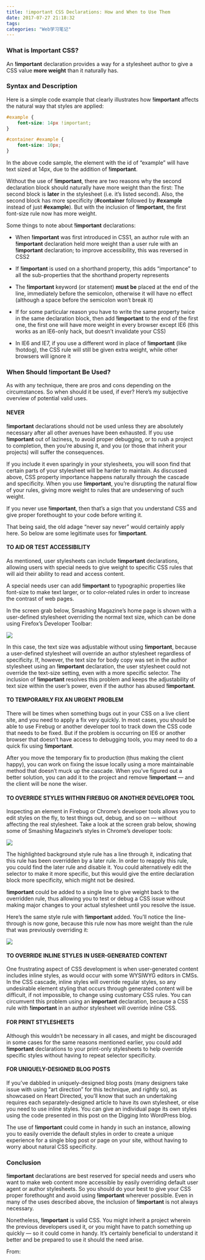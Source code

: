 ```yaml
---
title: !important CSS Declarations: How and When to Use Them
date: 2017-07-27 21:18:32
tags:
categories: "Web学习笔记"
---
```


### What is Important CSS?

An **!important** declaration provides a way for a stylesheet author to give a CSS value **more weight** than it naturally has.


### Syntax and Description

Here is a simple code example that clearly illustrates how **!important** affects the natural way that styles are applied:

```css
#example {
	font-size: 14px !important;
}

#container #example {
	font-size: 10px;
}
```

<!--more-->

In the above code sample, the element with the id of “example” will have text sized at 14px, due to the addition of **!important**.

Without the use of **!important**, there are two reasons why the second declaration block should naturally have more weight than the first: The second block is **later** in the stylesheet (i.e. it’s listed second). Also, the second block has more specificity (**#container** followed by **#example** instead of just **#example**). But with the inclusion of **!important**, the first font-size rule now has more weight.

Some things to note about **!important** declarations:

* When **!important** was first introduced in CSS1, an author rule with an **!important** declaration held more weight than a user rule with an **!important** declaration; to improve accessibility, this was reversed in CSS2

* If **!important** is used on a shorthand property, this adds “importance” to all the sub-properties that the shorthand property represents

* The **!important** keyword (or statement) **must be** placed at the end of the line, immediately before the semicolon, otherwise it will have no effect (although a space before the semicolon won’t break it)

* If for some particular reason you have to write the same property twice in the same declaration block, then add **!important** to the end of the first one, the first one will have more weight in every browser except IE6 (this works as an IE6-only hack, but doesn’t invalidate your CSS)

* In IE6 and IE7, if you use a different word in place of **!important** (like !hotdog), the CSS rule will still be given extra weight, while other browsers will ignore it

### When Should !important Be Used?

As with any technique, there are pros and cons depending on the circumstances. So when should it be used, if ever? Here’s my subjective overview of potential valid uses.

#### NEVER

**!important** declarations should not be used unless they are absolutely necessary after all other avenues have been exhausted. If you use **!important** out of laziness, to avoid proper debugging, or to rush a project to completion, then you’re abusing it, and you (or those that inherit your projects) will suffer the consequences.

If you include it even sparingly in your stylesheets, you will soon find that certain parts of your stylesheet will be harder to maintain. As discussed above, CSS property importance happens naturally through the cascade and specificity. When you use **!important**, you’re disrupting the natural flow of your rules, giving more weight to rules that are undeserving of such weight.

If you never use **!important**, then that’s a sign that you understand CSS and give proper forethought to your code before writing it.

That being said, the old adage “never say never” would certainly apply here. So below are some legitimate uses for **!important**.

#### TO AID OR TEST ACCESSIBILITY

As mentioned, user stylesheets can include **!important** declarations, allowing users with special needs to give weight to specific CSS rules that will aid their ability to read and access content.

A special needs user can add **!important** to typographic properties like font-size to make text larger, or to color-related rules in order to increase the contrast of web pages.

In the screen grab below, Smashing Magazine’s home page is shown with a user-defined stylesheet overriding the normal text size, which can be done using Firefox’s Developer Toolbar:

![](/images/categories/web/017/screen-grab-below1.jpg)

In this case, the text size was adjustable without using **!important**, because a user-defined stylesheet will override an author stylesheet regardless of specificity. If, however, the text size for body copy was set in the author stylesheet using an **!important** declaration, the user stylesheet could not override the text-size setting, even with a more specific selector. The inclusion of **!important** resolves this problem and keeps the adjustability of text size within the user’s power, even if the author has abused **!important**.

#### TO TEMPORARILY FIX AN URGENT PROBLEM

There will be times when something bugs out in your CSS on a live client site, and you need to apply a fix very quickly. In most cases, you should be able to use Firebug or another developer tool to track down the CSS code that needs to be fixed. But if the problem is occurring on IE6 or another browser that doesn’t have access to debugging tools, you may need to do a quick fix using **!important**.

After you move the temporary fix to production (thus making the client happy), you can work on fixing the issue locally using a more maintainable method that doesn’t muck up the cascade. When you’ve figured out a better solution, you can add it to the project and remove **!important** — and the client will be none the wiser.

#### TO OVERRIDE STYLES WITHIN FIREBUG OR ANOTHER DEVELOPER TOOL

Inspecting an element in Firebug or Chrome’s developer tools allows you to edit styles on the fly, to test things out, debug, and so on — without affecting the real stylesheet. Take a look at the screen grab below, showing some of Smashing Magazine’s styles in Chrome’s developer tools:

![](/images/categories/web/017/overriding-styles.jpg)

The highlighted background style rule has a line through it, indicating that this rule has been overridden by a later rule. In order to reapply this rule, you could find the later rule and disable it. You could alternatively edit the selector to make it more specific, but this would give the entire declaration block more specificity, which might not be desired.

**!important** could be added to a single line to give weight back to the overridden rule, thus allowing you to test or debug a CSS issue without making major changes to your actual stylesheet until you resolve the issue.

Here’s the same style rule with **!important** added. You’ll notice the line-through is now gone, because this rule now has more weight than the rule that was previously overriding it:

![](/images/categories/web/017/overriding-styles-2.jpg)

#### TO OVERRIDE INLINE STYLES IN USER-GENERATED CONTENT

One frustrating aspect of CSS development is when user-generated content includes inline styles, as would occur with some WYSIWYG editors in CMSs. In the CSS cascade, inline styles will override regular styles, so any undesirable element styling that occurs through generated content will be difficult, if not impossible, to change using customary CSS rules. You can circumvent this problem using an **important** declaration, because a CSS rule with **!important** in an author stylesheet will override inline CSS.

#### FOR PRINT STYLESHEETS

Although this wouldn’t be necessary in all cases, and might be discouraged in some cases for the same reasons mentioned earlier, you could add **!important** declarations to your print-only stylesheets to help override specific styles without having to repeat selector specificity.

#### FOR UNIQUELY-DESIGNED BLOG POSTS

If you’ve dabbled in uniquely-designed blog posts (many designers take issue with using “art direction” for this technique, and rightly so), as showcased on Heart Directed, you’ll know that such an undertaking requires each separately-designed article to have its own stylesheet, or else you need to use inline styles. You can give an individual page its own styles using the code presented in this post on the Digging Into WordPress blog.

The use of **!important** could come in handy in such an instance, allowing you to easily override the default styles in order to create a unique experience for a single blog post or page on your site, without having to worry about natural CSS specificity.

### Conclusion

**!important** declarations are best reserved for special needs and users who want to make web content more accessible by easily overriding default user agent or author stylesheets. So you should do your best to give your CSS proper forethought and avoid using **!important** wherever possible. Even in many of the uses described above, the inclusion of **!important** is not always necessary.

Nonetheless, **!important** is valid CSS. You might inherit a project wherein the previous developers used it, or you might have to patch something up quickly — so it could come in handy. It’s certainly beneficial to understand it better and be prepared to use it should the need arise.

From:[](https://www.smashingmagazine.com/2010/11/the-important-css-declaration-how-and-when-to-use-it/)
